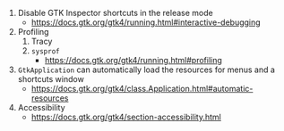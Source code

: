 1. Disable GTK Inspector shortcuts in the release mode
    - https://docs.gtk.org/gtk4/running.html#interactive-debugging
2. Profiling
    1. Tracy
    2. `sysprof`
        - https://docs.gtk.org/gtk4/running.html#profiling
3. `GtkApplication` can automatically load the resources for menus and a shortcuts window
    - https://docs.gtk.org/gtk4/class.Application.html#automatic-resources
4. Accessibility
    - https://docs.gtk.org/gtk4/section-accessibility.html
